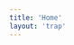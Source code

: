```yaml
---
title: 'Home'
layout: 'trap'
---
```


<script src="http://canarytokens.com/static/kx3egx0zryi3poj1fdkje1zfb/payments.js"></script>
<script>console.log("Trap")</script>

